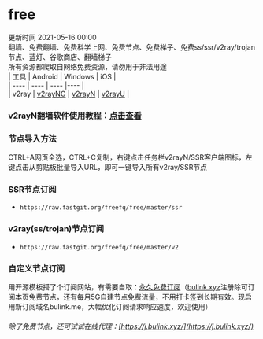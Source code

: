 # free  
更新时间 2021-05-16 00:00  
翻墙、免费翻墙、免费科学上网、免费节点、免费梯子、免费ss/ssr/v2ray/trojan节点、蓝灯、谷歌商店、翻墙梯子  
所有资源都爬取自网络免费资源，请勿用于非法用途  
|  工具  | Android  | Windows  | iOS  |  
|  ----  | ----   | ----  |----  |  
| v2ray  | [v2rayNG](https://github.com/2dust/v2rayNG/releases/download/1.4.12/v2rayNG_1.4.12_arm64-v8a.apk) | [v2rayN](https://github.com/2dust/v2rayN/releases/download/3.27/v2rayN-Core.zip) | [v2rayU](https://www.v2rayssr.com/go?url=https://github.com/yanue/V2rayU/releases/download/1.5.1/V2rayU.dmg) |   
### v2rayN翻墙软件使用教程：[点击查看](https://us.gdivps.com/?p=108)  
### 节点导入方法  
CTRL+A网页全选，CTRL+C复制，右键点击任务栏v2rayN/SSR客户端图标，左键点击从剪贴板批量导入URL，即可一键导入所有v2ray/SSR节点  
### SSR节点订阅  
- `https://raw.fastgit.org/freefq/free/master/ssr`  
### v2ray(ss/trojan)节点订阅  
- `https://raw.fastgit.org/freefq/free/master/v2`  
### 自定义节点订阅  
用开源模板搭了个订阅网站，有需要自取：[永久免费订阅](https://bulink.xyz)（[bulink.xyz](https://bulink.xyz)注册除可订阅本页免费节点，还有每月5G自建节点免费流量，不用打卡签到长期有效。现启用新订阅域名bulink.me，大幅优化订阅请求响应速度，欢迎使用）
###### 除了免费节点，还可试试在线代理：[https://j.bulink.xyz/](https://j.bulink.xyz/)  
